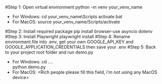 #Step 1: Open virtual environment 
    python -m venv your_venv_name
  - For Windows: 
      cd your_venv_name\Scripts
      activate.bat
  - For MacOS:
      source your_venv_name/Scripts/activate

#Step 2: Install required package
    pip install browser-use asyncio dotenv
#Step 3: Install Playwright 
    playwright install
#Step 4: Rename environment.file into .env, get your own GOOGLE_API_KEY and GOOGLE_APPLICATION_CREDENTIALS then save your .env 
#Step 5: Back to your project root folder and run demo.py
  - For Windows:
      cd ..\..\
      python demo.py
  - For MacOS:
      <Rich people please fill this field, i'm not using any MacOS device>
